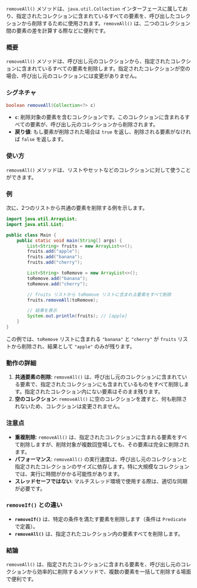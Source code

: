 `removeAll()` メソッドは、`java.util.Collection` インターフェースに属しており、指定されたコレクションに含まれているすべての要素を、呼び出したコレクションから削除するために使用されます。`removeAll()` は、二つのコレクション間の要素の差を計算する際などに便利です。

### 概要
`removeAll()` メソッドは、呼び出し元のコレクションから、指定されたコレクションに含まれているすべての要素を削除します。指定されたコレクションが空の場合、呼び出し元のコレクションには変更がありません。

### シグネチャ
```java
boolean removeAll(Collection<?> c)
```

- **`c`**: 削除対象の要素を含むコレクションです。このコレクションに含まれるすべての要素が、呼び出し元のコレクションから削除されます。
- **戻り値**: もし要素が削除された場合は `true` を返し、削除される要素がなければ `false` を返します。

### 使い方
`removeAll()` メソッドは、リストやセットなどのコレクションに対して使うことができます。

### 例
次に、2つのリストから共通の要素を削除する例を示します。

```java
import java.util.ArrayList;
import java.util.List;

public class Main {
    public static void main(String[] args) {
        List<String> fruits = new ArrayList<>();
        fruits.add("apple");
        fruits.add("banana");
        fruits.add("cherry");

        List<String> toRemove = new ArrayList<>();
        toRemove.add("banana");
        toRemove.add("cherry");

        // fruits リストから toRemove リストに含まれる要素をすべて削除
        fruits.removeAll(toRemove);

        // 結果を表示
        System.out.println(fruits); // [apple]
    }
}
```

この例では、`toRemove` リストに含まれる `"banana"` と `"cherry"` が `fruits` リストから削除され、結果として `"apple"` のみが残ります。

### 動作の詳細
1. **共通要素の削除**: `removeAll()` は、呼び出し元のコレクションに含まれている要素で、指定されたコレクションにも含まれているものをすべて削除します。指定されたコレクション内にない要素はそのまま残ります。
2. **空のコレクション**: `removeAll()` に空のコレクションを渡すと、何も削除されないため、コレクションは変更されません。

### 注意点
- **重複削除**: `removeAll()` は、指定されたコレクションに含まれる要素をすべて削除しますが、削除対象が複数回登場しても、その要素は完全に削除されます。
- **パフォーマンス**: `removeAll()` の実行速度は、呼び出し元のコレクションと指定されたコレクションのサイズに依存します。特に大規模なコレクションでは、実行に時間がかかる可能性があります。
- **スレッドセーフではない**: マルチスレッド環境で使用する際は、適切な同期が必要です。

### `removeIf()` との違い
- **`removeIf()`** は、特定の条件を満たす要素を削除します（条件は `Predicate` で定義）。
- **`removeAll()`** は、指定されたコレクション内の要素すべてを削除します。

### 結論
`removeAll()` は、指定されたコレクションに含まれる要素を、呼び出し元のコレクションから効率的に削除するメソッドで、複数の要素を一括して削除する場面で便利です。
